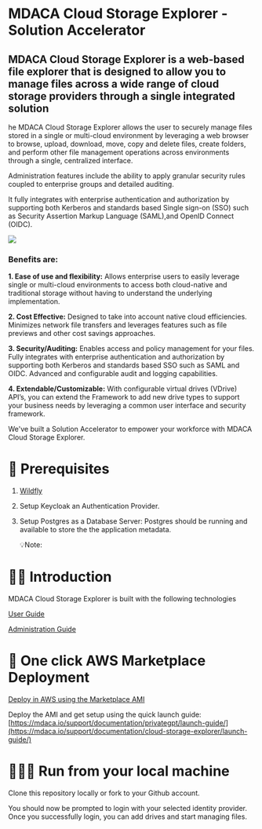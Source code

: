 # MDACA Cloud Storage Explorer - Solution Accelerator
## MDACA Cloud Storage Explorer is a web-based file explorer that is designed to allow you to manage files across a wide range of cloud storage providers through a single integrated solution

he MDACA Cloud Storage Explorer allows the user to securely manage files stored in a single or multi-cloud environment by leveraging a web browser to browse, upload, download, move, copy and delete files, create folders, and perform other file management operations across environments through a single, centralized interface. 

Administration features include the ability to apply granular security rules coupled to enterprise groups and detailed auditing. 

It fully integrates with enterprise authentication and authorization by supporting both Kerberos and standards based Single sign-on (SSO) such as Security Assertion Markup Language (SAML),and OpenID Connect (OIDC).

![](https://mdaca.io/wp-content/uploads/2021/01/storage.png)

### Benefits are:

**1. Ease of use and flexibility:** Allows enterprise users to easily leverage single or multi-cloud environments to access both cloud-native and traditional storage without having to understand the underlying implementation.

**2. Cost Effective:** Designed to take into account native cloud efficiencies. Minimizes network file transfers and leverages features such as file previews and other cost savings approaches.

**3. Security/Auditing:** Enables access and policy management for your files. Fully integrates with enterprise authentication and authorization by supporting both Kerberos and standards based SSO such as SAML and OIDC. Advanced and configurable audit and logging capabilities.

**4. Extendable/Customizable:** With configurable virtual drives (VDrive) API’s, you can extend the Framework to add new drive types to support your business needs by leveraging a common user interface and security framework.

We've built a Solution Accelerator to empower your workforce with MDACA Cloud Storage Explorer.

# 📘 Prerequisites

1. [Wildfly](https://www.wildfly.org/)
2. Setup Keycloak an Authentication Provider.
3. Setup Postgres as a Database Server:
   Postgres should be running and available to store the the application metadata.

   💡Note: 

# 👋🏻 Introduction

MDACA Cloud Storage Explorer is built with the following technologies

[User Guide](https://mdaca.io/wp-content/uploads/2022/10/MDACA_CloudStorageExplorer_AdminGuide_v3.0.1.pdf)

[Administration Guide](https://mdaca.io/wp-content/uploads/2022/10/MDACA_CloudStorageExplorer_UserGuide_v3.0.1.pdf)

# 💙 One click AWS Marketplace Deployment

[Deploy in AWS using the Marketplace AMI](https://aws.amazon.com/marketplace/pp/prodview-hdhyhdicp72v6)

Deploy the AMI and get setup using the quick launch guide: [https://mdaca.io/support/documentation/privategpt/launch-guide/](https://mdaca.io/support/documentation/cloud-storage-explorer/launch-guide/)

# 👨🏻‍💻 Run from your local machine

Clone this repository locally or fork to your Github account.

You should now be prompted to login with your selected identity provider. Once you successfully login, you can add drives and start managing files.
